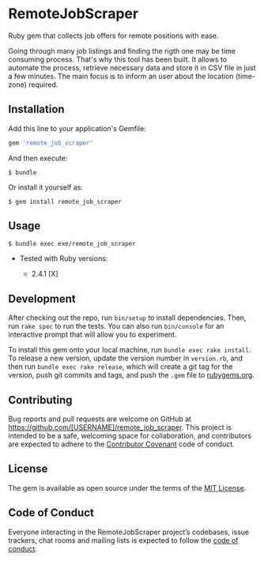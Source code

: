 # RemoteJobScraper

Ruby gem that collects job offers for remote positions with ease.

Going through many job listings and finding the rigth one
may be time consuming process. That's why this tool has been built.
It allows to automate the process, retrieve necessary data
and store it in CSV file in just a few minutes.
The main focus is to inform an user about the location (time-zone) required.


## Installation

Add this line to your application's Gemfile:

```ruby
gem 'remote_job_scraper'
```

And then execute:

    $ bundle

Or install it yourself as:

    $ gem install remote_job_scraper

## Usage

    $ bundle exec exe/remote_job_scraper


* Tested with Ruby versions:

  - 2.4.1 [X]

## Development

After checking out the repo, run `bin/setup` to install dependencies. Then, run `rake spec` to run the tests. You can also run `bin/console` for an interactive prompt that will allow you to experiment.

To install this gem onto your local machine, run `bundle exec rake install`. To release a new version, update the version number in `version.rb`, and then run `bundle exec rake release`, which will create a git tag for the version, push git commits and tags, and push the `.gem` file to [rubygems.org](https://rubygems.org).

## Contributing

Bug reports and pull requests are welcome on GitHub at https://github.com/[USERNAME]/remote_job_scraper. This project is intended to be a safe, welcoming space for collaboration, and contributors are expected to adhere to the [Contributor Covenant](http://contributor-covenant.org) code of conduct.

## License

The gem is available as open source under the terms of the [MIT License](https://opensource.org/licenses/MIT).

## Code of Conduct

Everyone interacting in the RemoteJobScraper project’s codebases, issue trackers, chat rooms and mailing lists is expected to follow the [code of conduct](https://github.com/[USERNAME]/remote_job_scraper/blob/master/CODE_OF_CONDUCT.md).

